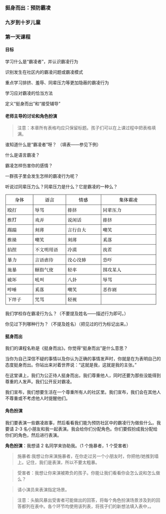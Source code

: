 ### 挺身而出：预防霸凌 

### 九岁到十岁儿童 

### 第一天课程 

#### 目标

学习什么是“霸凌者”，并认识霸凌行为

识别发生在社区内的霸凌问题或霸凌模式

重点学习排挤、羞辱、同辈压力等更加隐蔽的霸凌行为

学习应对霸凌的恰当方法

定义“挺身而出”和“接受辅导”

#### 老师主导的讨论和角色扮演

> 注意：本章所有表格均应只保留标题。孩子们可以在上课过程中把表格填满。 

谁知道什么是“霸凌者”呀？ （填表——参见下例）

什么是语言霸凌？

霸凌怎样伤害你的感情？

一群孩子里会发生怎样的霸凌行为呢？

听说过同辈压力么？同辈压力是什么？它是霸凌的一种么？ 

![](/assets/QQ20160724-3.png)

我们学校存在霸凌行为么？（不要提及姓名——描述行为即可。）

你见过下列哪种行为？（不提及姓名）（把见过的行为标记出来。）

#### 挺身而出

我们的课程名称是《挺身而出》。你觉得“挺身而出”是什么意思？

当你为自己深信不疑的事情以及你认为正确的事情发声时，你就是在为表明自己的态度挺身而出。你站出来对着世界说：“这就是我，这就是我的主张。”

在这堂课上，我们为公正待人挺身而出，我们尊重他人，同时还要为那些没能得到尊重的人发声。我们公开反对霸凌。

我们宣布，我们想要生活在一个尊重所有人的社区里。我们宣布，我们会在其他人不尊重或不考虑他人时提醒他们。 

#### 角色扮演

我们要表演一些霸凌故事，然后看看我们能为预防社区中的霸凌行为做些什么。我要请 2-3 名小朋友和我一起表演。我会给你们分配角色。你们要假扮成我分配给你们的角色，然后进行表演。

**角色扮演**：我想请 2 名同学来协助我。（1 个施暴者，1 个受害者）

> 施暴者:我想让你来演施暴者，在你走过另一个小朋友时，你把他/她推到墙上。记住，我们是表演，所以不要太粗暴。

> 受害者：我想让你来演被欺负的孩子。你能让我们看看你会怎么说和怎么做么？

> 请小演员来表演指定场景。

> 注意：头脑风暴出受害者可能做出的回答，将每个角色扮演场景涉及到的回答都列在表中。各个环节均使用该列表，将孩子们的新想法填入表中，。
